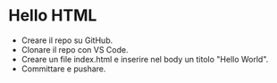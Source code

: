 # Hello HTML
- Creare il repo su GitHub. 
- Clonare il repo con VS Code. 
- Creare un file index.html e inserire nel body un titolo "Hello World". 
- Committare e pushare.